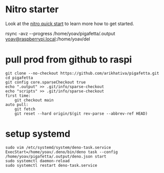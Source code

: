 # Nitro starter

Look at the [nitro quick start](https://nitro.unjs.io/guide#quick-start) to learn more how to get started.

rsync -avz --progress /home/yoav/pigafetta/.output yoav@raspberrypi.local:/home/yoav/del

# pull prod from github to raspi
```
git clone --no-checkout https://github.com/arikhativa/pigafetta.git
cd pigafetta
git config core.sparseCheckout true
echo ".output" >> .git/info/sparse-checkout
echo "scripts" >> .git/info/sparse-checkout
first time:
    git checkout main
auto pull:
    git fetch
    git reset --hard origin/$(git rev-parse --abbrev-ref HEAD)

```

# setup systemd
```
sudo vim /etc/systemd/system/deno-task.service
ExecStart=/home/yoav/.deno/bin/deno task --config /home/yoav/pigafetta/.output/deno.json start
sudo systemctl daemon-reload
sudo systemctl restart deno-task.service
```
